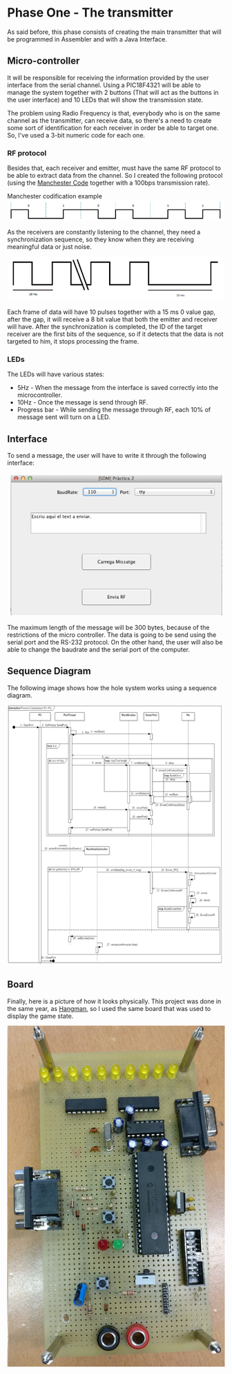# Phase One - The transmitter

As said before, this phase consists of creating the main transmitter that will be programmed in Assembler and with a Java Interface.

## Micro-controller

It will be responsible for receiving the information provided by the user interface from the serial channel. Using a PIC18F4321 will be able to manage the system together with 2 buttons (That will act as the buttons in the user interface) and 10 LEDs that will show the transmission state.

The problem using Radio Frequency is that, everybody who is on the same channel as the transmitter, can receive data, so there's a need to create some sort of identification for each receiver in order be able to target one. So, I've used a 3-bit numeric code for each one.

### RF protocol

Besides that, each receiver and emitter, must have the same RF protocol to be able to extract data from the channel. So I created the following protocol (using the [Manchester Code](https://en.wikipedia.org/wiki/Manchester_code) together with a 100bps transmission rate).

Manchester codification example
![Screenshot](images/Manchester.PNG)

As the receivers are constantly listening to the channel, they need a synchronization sequence, so they know when they are receiving meaningful data or just noise.

![Screenshot](images/RF.PNG)

Each frame of data will have 10 pulses together with a 15 ms 0 value gap, after the gap, it will receive a 8 bit value that both the emitter and receiver will have. 
After the synchronization is completed, the ID of the target receiver are the first bits of the sequence, so if it detects that the data is not targeted to him, it stops processing the frame.

### LEDs

The LEDs will have various states:
* 5Hz - When the message from the interface is saved correctly into the microcontroller.
* 10Hz - Once the message is send through RF.
* Progress bar - While sending the message through RF, each 10% of message sent will turn on a LED.

## Interface

To send a message, the user will have to write it through the following interface:

![Screenshot](images/Interface.PNG)

The maximum length of the message will be 300 bytes, because of the restrictions of the micro controller. The data is going to be send using the serial port and the RS-232 protocol. On the other hand, the user will also be able to change the baudrate and the serial port of the computer.

## Sequence Diagram

The following image shows how the hole system works using a sequence diagram.

![Screenshot](images/SequenceDiagram.PNG)

## Board

Finally, here is a picture of how it looks physically. This project was done in the same year, as [Hangman](https://github.com/gabrielcammany/Hangman), so I used the same board that was used to display the game state.

![Screenshot](images/Board.jpg)
